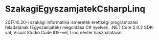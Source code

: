 # SzakagiEgyszamjatekCsharpLinq
2017.10.20-i szakági informatika ismeretek érettségi programozási feladatának (Egyszámjáték) megoldása C# nyelven, .NET Core 2.0.2 SDK-val, Visual Studio Code IDE-vel, Linq névtér használatával.
